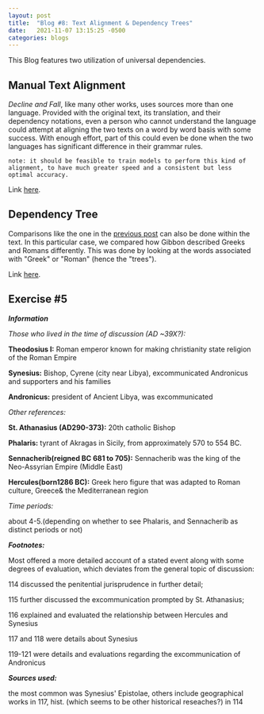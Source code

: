 ```yaml
---
layout: post
title:  "Blog #8: Text Alignment & Dependency Trees"
date:   2021-11-07 13:15:25 -0500 
categories: blogs
---
```


This Blog features two utilization of universal dependencies.

## Manual Text Alignment

*Decline and Fall*, like many other works, uses sources more than one language. Provided with the original text, its translation, and their dependency notations, even a person who cannot understand the language could attempt at aligning the two texts on a word by word basis with some success. With enough effort, part of this could even be done when the two languages has significant difference in their grammar rules.

    note: it should be feasible to train models to perform this kind of alignment, to have much greater speed and a consistent but less optimal accuracy.

Link [here][co].

## Dependency Tree

Comparisons like the one in the [previous post][GB] can also be done within the text. In this particular case, we compared how Gibbon described Greeks and Romans differently. This was done by looking at the words associated with "Greek" or "Roman" (hence the "trees").

Link [here][co1].

## Exercise #5

***Information***

*Those who lived in the time of discussion  (AD ~39X?):*

**Theodosius I:** Roman emperor known for  making christianity state religion of the Roman Empire 

**Synesius:** Bishop, Cyrene (city near Libya), excommunicated Andronicus and supporters and his families

**Andronicus:** president of Ancient Libya, was excommunicated

*Other references:*

**St. Athanasius (AD290-373):** 20th catholic Bishop

**Phalaris:** tyrant of Akragas in Sicily, from approximately 570 to 554 BC.

**Sennacherib(reigned BC 681 to 705):** Sennacherib was the king of the Neo-Assyrian Empire (Middle East)

**Hercules(born1286 BC):** Greek hero figure that was adapted to Roman culture, Greece& the Mediterranean region

*Time periods:* 

about 4-5.(depending on whether to see Phalaris, and Sennacherib as distinct periods or not) 

 

***Footnotes:***

Most offered a more detailed account of a stated event along with some degrees of evaluation, which deviates from the general topic of discussion:

114 discussed the penitential jurisprudence in further detail;

115 further discussed the excommunication prompted by St. Athanasius;

116 explained and evaluated the relationship between Hercules and Synesius

117 and 118 were details about Synesius

119-121 were details and evaluations regarding the excommunication of Andronicus 

 

***Sources used:***

 the most common was Synesius' Epistolae, others include geographical works in 117, hist. (which seems to be other historical reseaches?) in 114

[co]:https://colab.research.google.com/drive/1XvU5fbwiPbCyEWAxOgqOchtgx4Rbd8UD?usp=sharing
[GB]:/DH/blogs/2021/11/06/Blog-7.html
[co1]:https://colab.research.google.com/drive/1uxK61hP3_k4tdQIHv9KHIW8iPmnDw5P2?usp=sharing
